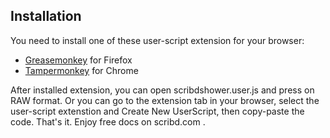 ## Installation
You need to install one of these user-script extension for your browser:

* <a href="https://addons.mozilla.org/en-US/firefox/addon/greasemonkey/">Greasemonkey</a> for Firefox
* <a href="https://chrome.google.com/webstore/detail/tampermonkey/dhdgffkkebhmkfjojejmpbldmpobfkfo?hl=en-US">Tampermonkey</a> for Chrome

After installed extension, you can open scribdshower.user.js and press on RAW format. Or you can go to the extension tab in your browser, select the user-script extenstion and Create New UserScript, then copy-paste the code. 
That's it. Enjoy free docs on scribd.com .
